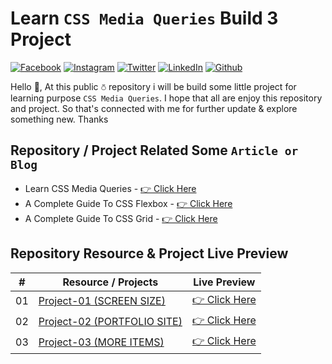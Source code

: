 # Learn `CSS Media Queries` Build 3 Project

<!-- social media connecting shield -->

[![Facebook][facebook-shield]][facebook-url]
[![Instagram][instagram-shield]][instagram-url]
[![Twitter][twitter-shield]][twitter-url]
[![LinkedIn][linkedin-shield]][linkedin-url]
[![Github][github-shield]][github-url]

Hello 👋, At this public ⛣ repository i will be build some little project for learning purpose `CSS Media Queries`. I hope that all are enjoy this repository and project. So that's connected with me for further update & explore something new. Thanks

## Repository / Project Related Some `Article or Blog`

- Learn CSS Media Queries - [👉 Click Here](https://www.freecodecamp.org/news/learn-css-media-queries-by-building-projects)
- A Complete Guide To CSS Flexbox - [👉 Click Here](https://css-tricks.com/snippets/css/a-guide-to-flexbox)
- A Complete Guide To CSS Grid - [👉 Click Here](https://css-tricks.com/snippets/css/complete-guide-grid)

## Repository Resource & Project Live Preview

|  #  | Resource / Projects                                                                                                                           | Live Preview                                                                                                         |
| :-: | --------------------------------------------------------------------------------------------------------------------------------------------- | -------------------------------------------------------------------------------------------------------------------- |
| 01  | [Project-01 (SCREEN SIZE)](<https://github.com/SamiurRahmanMukul/CSS-Media-Queries-3-Project/tree/main/1_Project-01%20(SCREEN%20SIZE)>)       | [👉 Click Here](<https://samiurrahmanmukul.github.io/CSS-Media-Queries-3-Project/1_Project-01%20(SCREEN%20SIZE)>)    |
| 02  | [Project-02 (PORTFOLIO SITE)](<https://github.com/SamiurRahmanMukul/CSS-Media-Queries-3-Project/tree/main/2_Project-02%20(PORTFOLIO%20SITE)>) | [👉 Click Here](<https://samiurrahmanmukul.github.io/CSS-Media-Queries-3-Project/2_Project-02%20(PORTFOLIO%20SITE)>) |
| 03  | [Project-03 (MORE ITEMS)](<https://github.com/SamiurRahmanMukul/CSS-Media-Queries-3-Project/tree/main/3_Project-03%20(MORE%20ITEMS)>)         | [👉 Click Here](<https://samiurrahmanmukul.github.io/CSS-Media-Queries-3-Project/3_Project-03%20(MORE%20ITEMS)>)     |

<!-- my social media links -->

[facebook-url]: https://www.facebook.com/SamiurRahmanMukul
[instagram-url]: https://www.instagram.com/samiur_rahman_mukul
[twitter-url]: https://www.twitter.com/SamiurRahMukul
[linkedin-url]: https://www.linkedin.com/in/SamiurRahmanMukul
[github-url]: https://www.github.com/SamiurRahmanMukul

<!-- shield icon links -->

[facebook-shield]: https://img.shields.io/badge/-Facebook-black.svg?style=flat-square&logo=facebook&color=555&logoColor=white
[instagram-shield]: https://img.shields.io/badge/-Instagram-black.svg?style=flat-square&logo=instagram&color=555&logoColor=white
[twitter-shield]: https://img.shields.io/badge/-Twitter-black.svg?style=flat-square&logo=twitter&color=555&logoColor=white
[linkedin-shield]: https://img.shields.io/badge/-LinkedIn-black.svg?style=flat-square&logo=linkedin&colorB=555
[github-shield]: https://img.shields.io/badge/-Github-black.svg?style=flat-square&logo=github&color=555&logoColor=white
